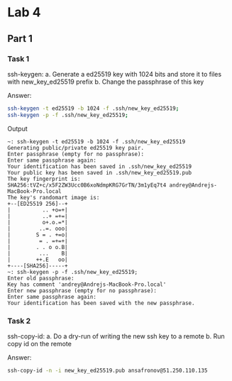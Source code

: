# Lab 4

## Part 1

### Task 1 
ssh-keygen:
a. Generate a ed25519 key with 1024 bits and store it to files with new_key_ed25519 prefix
b. Change the passphrase of this key

Answer:
```bash
ssh-keygen -t ed25519 -b 1024 -f .ssh/new_key_ed25519;
ssh-keygen -p -f .ssh/new_key_ed25519;
```

Output
```console
~: ssh-keygen -t ed25519 -b 1024 -f .ssh/new_key_ed25519
Generating public/private ed25519 key pair.
Enter passphrase (empty for no passphrase):
Enter same passphrase again:
Your identification has been saved in .ssh/new_key_ed25519
Your public key has been saved in .ssh/new_key_ed25519.pub
The key fingerprint is:
SHA256:tVZ+c/x5F2ZW3Ucc0B6xoNdmpKRG7GrTN/3m1yEq7t4 andrey@Andrejs-MacBook-Pro.local
The key's randomart image is:
+--[ED25519 256]--+
|          .. +o=+|
|          ..+ =+=|
|          o+.o.=*|
|         ..=. ooo|
|        S = . +=o|
|         = . =+=+|
|        . . o o.B|
|         ...    B|
|        ++.E   oo|
+----[SHA256]-----+
~: ssh-keygen -p -f .ssh/new_key_ed25519;
Enter old passphrase:
Key has comment 'andrey@Andrejs-MacBook-Pro.local'
Enter new passphrase (empty for no passphrase):
Enter same passphrase again:
Your identification has been saved with the new passphrase.
```

### Task 2
ssh-copy-id:
a. Do a dry-run of writing the new ssh key to a remote
b. Run copy id on the remote

Answer:
```bash
ssh-copy-id -n -i new_key_ed25519.pub ansafronov@51.250.110.135
```